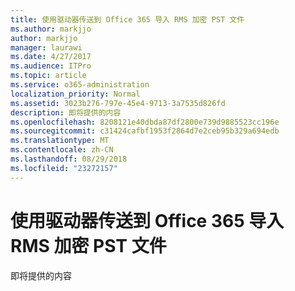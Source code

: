 ```yaml
---
title: 使用驱动器传送到 Office 365 导入 RMS 加密 PST 文件
ms.author: markjjo
author: markjjo
manager: laurawi
ms.date: 4/27/2017
ms.audience: ITPro
ms.topic: article
ms.service: o365-administration
localization_priority: Normal
ms.assetid: 3023b276-797e-45e4-9713-3a7535d826fd
description: 即将提供的内容
ms.openlocfilehash: 8208121e40dbda87df2800e739d9885523cc196e
ms.sourcegitcommit: c31424cafbf1953f2864d7e2ceb95b329a694edb
ms.translationtype: MT
ms.contentlocale: zh-CN
ms.lasthandoff: 08/29/2018
ms.locfileid: "23272157"
---
```

# <a name="use-drive-shipping-to-import-rms-encrypted-pst-files-to-office-365"></a>使用驱动器传送到 Office 365 导入 RMS 加密 PST 文件

即将提供的内容
  

